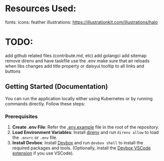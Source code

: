# Resources Used:

fonts:
icons: feather
illustrations: https://illustrationkit.com/illustrations/halo

# TODO:

add github related files (contribute.md, etc)
add golangci
add sitemap
remove direnv and have taskfile use the .env
make sure that air reloads when libs changes
add title property or daisyui tooltip to all links and buttons

## Getting Started (Documentation)

You can run the application locally either using Kubernetes or by running commands directly. Follow these steps:

### Prerequisites

1. **Create .env File**: Refer the [.env.example](.env.example) file in the root of the repository.
2. **Load Environment Variables**: Install [direnv](https://direnv.net/) and run `direnv allow` to load the `.envrc` or `.env` file.
3. **Install Devbox**: Install [Devbox](https://www.jetpack.io/devbox/) and run `devbox shell` to install the required packages and tools. (Optionally, install the [Devbox VSCode extension](https://marketplace.visualstudio.com/items?itemName=jetpack-io.devbox) if you use VSCode).
